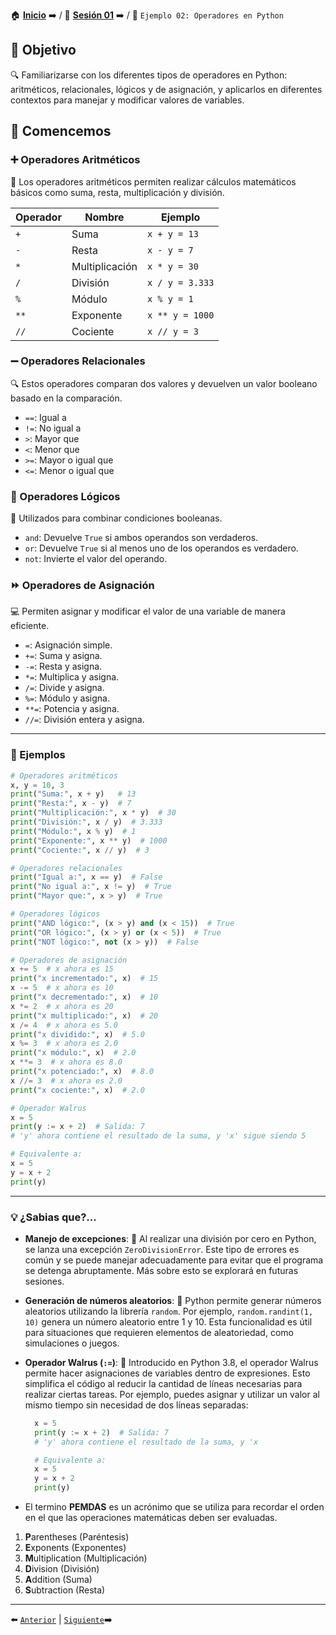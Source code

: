 🏠 [**Inicio**](../../Readme.md) ➡️ / 📖 [**Sesión 01**](../Readme.md) ➡️ / 📝 `Ejemplo 02: Operadores en Python`

## 🎯 Objetivo

🔍 Familiarizarse con los diferentes tipos de operadores en Python: aritméticos, relacionales, lógicos y de asignación, y aplicarlos en diferentes contextos para manejar y modificar valores de variables.

## 🚀 Comencemos

### ➕ Operadores Aritméticos

🧮 Los operadores aritméticos permiten realizar cálculos matemáticos básicos como suma, resta, multiplicación y división.

| Operador | Nombre         | Ejemplo         |
|----------|----------------|-----------------|
| `+`      | Suma           | `x + y = 13`    |
| `-`      | Resta          | `x - y = 7`     |
| `*`      | Multiplicación | `x * y = 30`    |
| `/`      | División       | `x / y = 3.333` |
| `%`      | Módulo         | `x % y = 1`     |
| `**`     | Exponente      | `x ** y = 1000` |
| `//`     | Cociente       | `x // y = 3`    |

### ➖ Operadores Relacionales

🔍 Estos operadores comparan dos valores y devuelven un valor booleano basado en la comparación.

- `==`: Igual a
- `!=`: No igual a
- `>`: Mayor que
- `<`: Menor que
- `>=`: Mayor o igual que
- `<=`: Menor o igual que

### 🔄 Operadores Lógicos

🤔 Utilizados para combinar condiciones booleanas.

- `and`: Devuelve `True` si ambos operandos son verdaderos.
- `or`: Devuelve `True` si al menos uno de los operandos es verdadero.
- `not`: Invierte el valor del operando.

### ⏩ Operadores de Asignación

💻 Permiten asignar y modificar el valor de una variable de manera eficiente.

- `=`: Asignación simple.
- `+=`: Suma y asigna.
- `-=`: Resta y asigna.
- `*=`: Multiplica y asigna.
- `/=`: Divide y asigna.
- `%=`: Módulo y asigna.
- `**=`: Potencia y asigna.
- `//=`: División entera y asigna.

---

### 📝 Ejemplos

```python
# Operadores aritméticos
x, y = 10, 3
print("Suma:", x + y)   # 13
print("Resta:", x - y)  # 7
print("Multiplicación:", x * y)  # 30
print("División:", x / y)  # 3.333
print("Módulo:", x % y)  # 1
print("Exponente:", x ** y)  # 1000
print("Cociente:", x // y)  # 3

# Operadores relacionales
print("Igual a:", x == y)  # False
print("No igual a:", x != y)  # True
print("Mayor que:", x > y)  # True

# Operadores lógicos
print("AND lógico:", (x > y) and (x < 15))  # True
print("OR lógico:", (x > y) or (x < 5))  # True
print("NOT lógico:", not (x > y))  # False

# Operadores de asignación
x += 5  # x ahora es 15
print("x incrementado:", x)  # 15
x -= 5  # x ahora es 10
print("x decrementado:", x)  # 10
x *= 2  # x ahora es 20
print("x multiplicado:", x)  # 20
x /= 4  # x ahora es 5.0
print("x dividido:", x)  # 5.0
x %= 3  # x ahora es 2.0
print("x módulo:", x)  # 2.0
x **= 3  # x ahora es 8.0
print("x potenciado:", x)  # 8.0
x //= 3  # x ahora es 2.0
print("x cociente:", x)  # 2.0

# Operador Walrus
x = 5
print(y := x + 2)  # Salida: 7
# 'y' ahora contiene el resultado de la suma, y 'x' sigue siendo 5

# Equivalente a:
x = 5
y = x + 2
print(y)
```


---

### 💡 **¿Sabias que?...**

- **Manejo de excepciones**: 🚨 Al realizar una división por cero en Python, se lanza una excepción `ZeroDivisionError`. Este tipo de errores es común y se puede manejar adecuadamente para evitar que el programa se detenga abruptamente. Más sobre esto se explorará en futuras sesiones.
  
- **Generación de números aleatorios**: 🎲 Python permite generar números aleatorios utilizando la librería `random`. Por ejemplo, `random.randint(1, 10)` genera un número aleatorio entre 1 y 10. Esta funcionalidad es útil para situaciones que requieren elementos de aleatoriedad, como simulaciones o juegos.

- **Operador Walrus (`:=`)**: 🧐 Introducido en Python 3.8, el operador Walrus permite hacer asignaciones de variables dentro de expresiones. Esto simplifica el código al reducir la cantidad de líneas necesarias para realizar ciertas tareas. Por ejemplo, puedes asignar y utilizar un valor al mismo tiempo sin necesidad de dos líneas separadas:

  ```python
    x = 5
    print(y := x + 2)  # Salida: 7
    # 'y' ahora contiene el resultado de la suma, y 'x

    # Equivalente a:
    x = 5
    y = x + 2
    print(y)
    ```

-  El termino **PEMDAS** es un acrónimo que se utiliza para recordar el orden en el que las operaciones matemáticas deben ser evaluadas.  

  1. **P**arentheses (Paréntesis)
  1. **E**xponents (Exponentes)
  1. **M**ultiplication (Multiplicación)
  1. **D**ivision (División)
  1. **A**ddition (Suma)
  1. **S**ubtraction (Resta)

---

⬅️ [`Anterior`](../Readme.md) | [`Siguiente`](../Ejemplo-04/Readme.md)➡️
